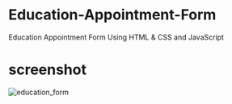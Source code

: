 # Education-Appointment-Form
Education Appointment Form  Using HTML &amp; CSS and JavaScript 


# screenshot
![education_form](https://user-images.githubusercontent.com/42013687/217256435-9bd13163-e8f2-4a18-8be9-400ad4a1f72b.jpg)
